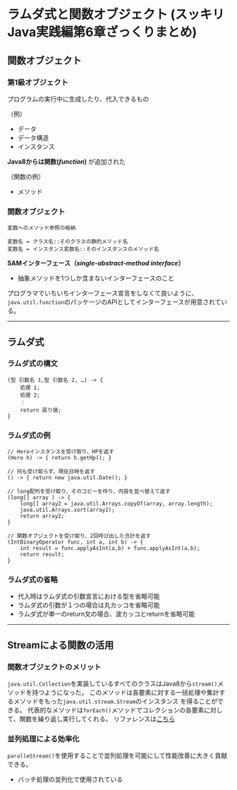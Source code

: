 # ラムダ式と関数オブジェクト (スッキリJava実践編第6章ざっくりまとめ)
## 関数オブジェクト
### 第1級オブジェクト
プログラムの実行中に生成したり、代入できるもの

（例）
- データ
- データ構造
- インスタンス

**Java8からは関数(*function*)** が追加された

（関数の例）
- メソッド

### 関数オブジェクト
```
変数へのメソッド参照の格納

変数名 = クラス名::そのクラスの静的メソッド名
変数名 = インスタンス変数名::そのインスタンスのメソッド名
```

**SAMインターフェース（*single-abstract-method interface*）**　
- 抽象メソッドを1つしか含まないインターフェースのこと

プログラマでいちいちインターフェース宣言をしなくて良いように、`java.util.function`のパッケージのAPIとしてインターフェースが用意されている。

---
## ラムダ式
### ラムダ式の構文
```
(型 引数名 1,型 引数名 2, …) -> {
    処理 1;
    処理 2;
    ︰
    return 戻り値;
}
```
### ラムダ式の例
```
// Heroインスタンスを受け取り、HPを返す
(Hero h) -> { return h.getHp(); }

// 何も受け取らず、現在日時を返す
() -> { return new java.util.Date(); }

// long配列を受け取り、そのコピーを作り、内容を並べ替えて返す
(long[] array ) -> {
    long[] array2 = java.util.Arrays.copyOf(array, array.length);
    java.util.Arrays.sort(array2);
    return array2;
}

// 関数オブジェクトを受け取り、2回呼び出した合計を返す
(IntBinaryOperator func, int a, int b) -> {
    int result = func.applyAsInt(a,b) + func.applyAsInt(a,b);
    return result;
}
```
### ラムダ式の省略
- 代入時はラムダ式の引数宣言における型を省略可能
- ラムダ式の引数が１つの場合は丸カッコを省略可能
- ラムダ式が単一のreturn文の場合、波カッコとreturnを省略可能

---
## Streamによる関数の活用
### 関数オブジェクトのメリット
`java.util.Collection`を実装しているすべてのクラスはJava8から`stream()`メソッドを持つようになった。
このメソッドは各要素に対する一括処理や集計するメソッドをもった`java.util.stream.Stream`のインスタンス
を得ることができる。
代表的なメソッドは`forEach()`メソッドでコレクションの各要素に対して、関数を繰り返し実行してくれる。
リファレンスは[こちら](https://docs.oracle.com/javase/jp/8/docs/api/java/util/stream/Stream.html)

### 並列処理による効率化
`paralleStream()`を使用することで並列処理を可能にして性能改善に大きく貢献できる。
-  バッチ処理の並列化で使用されている


